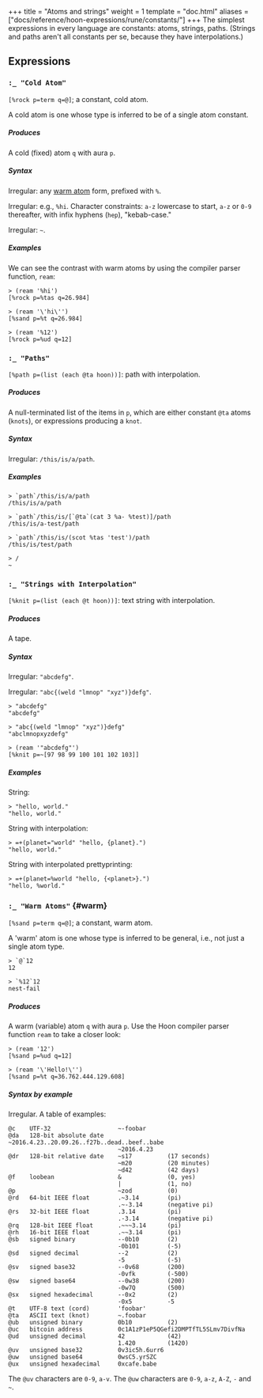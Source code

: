 +++
title = "Atoms and strings"
weight = 1
template = "doc.html"
aliases = ["docs/reference/hoon-expressions/rune/constants/"]
+++
The simplest expressions in every language are constants:
atoms, strings, paths.  (Strings and paths aren't all constants per
se, because they have interpolations.)

## Expressions

### `:_ "Cold Atom"`

`[%rock p=term q=@]`; a constant, cold atom.

A cold atom is one whose type is inferred to be of a single atom constant.

##### Produces

A cold (fixed) atom `q` with aura `p`.

##### Syntax

Irregular: any [warm atom](#warm) form, prefixed with `%`.

Irregular: e.g., `%hi`.  Character constraints: `a-z`
lowercase to start, `a-z` or `0-9` thereafter, with infix
hyphens (`hep`), "kebab-case."

Irregular: `~`.

##### Examples

We can see the contrast with warm atoms by using the compiler parser function, `ream`:

```
> (ream '%hi')
[%rock p=%tas q=26.984]

> (ream '\'hi\'')
[%sand p=%t q=26.984]

> (ream '%12')
[%rock p=%ud q=12]
```

### `:_ "Paths"`

`[%path p=(list (each @ta hoon))]`: path with interpolation.

##### Produces

A null-terminated list of the items in `p`, which are either constant
`@ta` atoms (`knots`), or expressions producing a `knot`.

##### Syntax

Irregular: `/this/is/a/path`.

##### Examples

```
> `path`/this/is/a/path
/this/is/a/path

> `path`/this/is/[`@ta`(cat 3 %a- %test)]/path
/this/is/a-test/path

> `path`/this/is/(scot %tas 'test')/path
/this/is/test/path

> /
~
```

### `:_ "Strings with Interpolation"`

`[%knit p=(list (each @t hoon))]`: text string with interpolation.

##### Produces

A tape.

##### Syntax

Irregular: `"abcdefg"`.

Irregular: `"abc{(weld "lmnop" "xyz")}defg"`.

```
> "abcdefg"
"abcdefg"

> "abc{(weld "lmnop" "xyz")}defg"
"abclmnopxyzdefg"

> (ream '"abcdefg"')
[%knit p=~[97 98 99 100 101 102 103]]
```

##### Examples

String:

```
> "hello, world."
"hello, world."
```

String with interpolation:

```
> =+(planet="world" "hello, {planet}.")
"hello, world."
```

String with interpolated prettyprinting:

```
> =+(planet=%world "hello, {<planet>}.")
"hello, %world."
```

### `:_ "Warm Atoms"` {#warm}

`[%sand p=term q=@]`; a constant, warm atom.

A 'warm' atom is one whose type is inferred to be general, i.e., not just a single atom type.

```
> `@`12
12

> `%12`12
nest-fail
```

##### Produces

A warm (variable) atom `q` with aura `p`.  Use the Hoon compiler parser function `ream` to take a closer look:

```
> (ream '12')
[%sand p=%ud q=12]

> (ream '\'Hello!\'')
[%sand p=%t q=36.762.444.129.608]
```

##### Syntax by example

Irregular.  A table of examples:

```
@c    UTF-32                   ~-foobar
@da   128-bit absolute date    ~2016.4.23..20.09.26..f27b..dead..beef..babe
                               ~2016.4.23
@dr   128-bit relative date    ~s17          (17 seconds)
                               ~m20          (20 minutes)
                               ~d42          (42 days)
@f    loobean                  &             (0, yes)
                               |             (1, no)
@p                             ~zod          (0)
@rd   64-bit IEEE float        .~3.14        (pi)
                               .~-3.14       (negative pi)
@rs   32-bit IEEE float        .3.14         (pi)
                               .-3.14        (negative pi)
@rq   128-bit IEEE float       .~~~3.14      (pi)
@rh   16-bit IEEE float        .~~3.14       (pi)
@sb   signed binary            --0b10        (2)
                               -0b101        (-5)
@sd   signed decimal           --2           (2)
                               -5            (-5)
@sv   signed base32            --0v68        (200)
                               -0vfk         (-500)
@sw   signed base64            --0w38        (200)
                               -0w7Q         (500)
@sx   signed hexadecimal       --0x2         (2)
                               -0x5          -5
@t    UTF-8 text (cord)        'foobar'
@ta   ASCII text (knot)        ~.foobar
@ub   unsigned binary          0b10          (2)
@uc   bitcoin address          0c1A1zP1eP5QGefi2DMPTfTL5SLmv7DivfNa
@ud   unsigned decimal         42            (42)
                               1.420         (1420)
@uv   unsigned base32          0v3ic5h.6urr6
@uw   unsigned base64          0wsC5.yrSZC
@ux   unsigned hexadecimal     0xcafe.babe
```

The `@uv` characters are `0-9`, `a-v`.  The `@uw` characters are
`0-9`, `a-z`, `A-Z`, `-` and `~`.